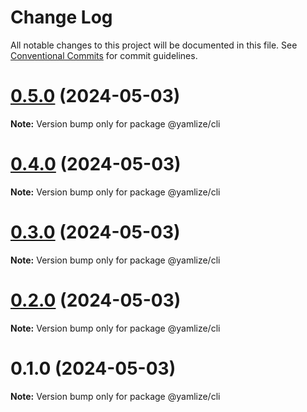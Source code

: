 # Change Log

All notable changes to this project will be documented in this file.
See [Conventional Commits](https://conventionalcommits.org) for commit guidelines.

# [0.5.0](https://github.com/cosmology-tech/yamlize/compare/@yamlize/cli@0.4.0...@yamlize/cli@0.5.0) (2024-05-03)

**Note:** Version bump only for package @yamlize/cli





# [0.4.0](https://github.com/cosmology-tech/yamlize/compare/@yamlize/cli@0.3.0...@yamlize/cli@0.4.0) (2024-05-03)

**Note:** Version bump only for package @yamlize/cli





# [0.3.0](https://github.com/cosmology-tech/yamlize/compare/@yamlize/cli@0.2.0...@yamlize/cli@0.3.0) (2024-05-03)

**Note:** Version bump only for package @yamlize/cli





# [0.2.0](https://github.com/cosmology-tech/yamlize/compare/@yamlize/cli@0.1.0...@yamlize/cli@0.2.0) (2024-05-03)

**Note:** Version bump only for package @yamlize/cli





# 0.1.0 (2024-05-03)

**Note:** Version bump only for package @yamlize/cli
